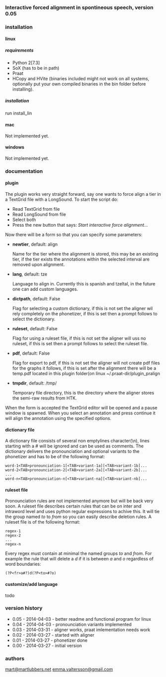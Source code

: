 ### Interactive forced alignment in spontineous speech, version 0.05

### installation
#### linux
##### requirements
- Python 2[7.3]
- SoX (has to be in path)
- Praat
- HCopy and HVite (binaries included might not work on all systems, optionally
  put your own compiled binaries in the bin folder before installing).

##### installation
run install\_lin

#### mac
Not implemented yet.

#### windows
Not implemented yet.

### documentation
#### plugin
The plugin works very straight forward, say one wants to force align a tier in
a TextGrid file with a LongSound. To start the script do:
- Read TextGrid from file
- Read LongSound from file
- Select both
- Press the new button that says: *Start interactive force alignment...*

Now there will be a form so that you can specify some parameters:
* **newtier**, default: align

	Name for the tier where the alignment is stored, this may be an existing
	tier, if the tier exists the annotations within the selected interval are
	removed upon alignment.
* **lang**, default: tze

	Language to align in. Currently this is spanish and tzeltal, in the future
	one can add custom languages.
* **dictpath**, default: False

	Flag for selecting a custom dictionary, if this is not set the aligner wil
	rely completely on the phonetizer, if this is set then a prompt follows to
	select the dictionary.
* **ruleset**, default: False

	Flag for using a ruleset file, if this is not set the aligner will uss no
	ruleset, if this is set then a prompt follows to select the ruleset file.
* **pdf**, default: False

	Flag for export to pdf, if this is not set the aligner will not create pdf
	files for the graphs it follows, if this is set after the alignment there
	will be a temp.pdf located in this plugin folder(on linux
	~/.praat-dir/plugin_pralign
* **tmpdir**, default: /tmp/

	Temporary file directory, this is the directory where the aligner stores
	the semi-raw results from HTK.

When the form is accepted the TextGrid editor will be opened and a pause
window is spawned. When you select an annotation and press continue it will
align the annotation using the specified options.

#### dictionary file
A dictionary file consists of several non emptylines character(\\n), lines
starting with a # will be ignored and can be used as comments. The dictionary
delivers the pronounciation and optional variants to the phonetizer and has to
be of the following format:
```
word-1<TAB>pronounciation-1[<TAB>variant-1a][<TAB>variant-1b]...
word-2<TAB>pronounciation-2[<TAB>variant-2a][<TAB>variant-2b]...
...
word-n<TAB>pronounciation-n[<TAB>variant-na][<TAB>variant-nb]...
```

#### ruleset file
Pronounciation rules are not implemented anymore but will be back very soon. A
ruleset file describes certain rules that can be on inter and intraword level
and uses python regular expressions to achive this. It will tie the group named
*to* to *from* so you can easily describe deletion rules. A ruleset file is of
the following format:
```
regex-1
regex-2
...
regex-n
```

Every regex must contain at minimal the named groups *to* and *from*.
For example the rule that will delete a *d* if it is between *a* and *o*
regardless of word boundaries:
```
(?P<fr>a#?)d(?P<to>#?o)
```

#### customize/add language
todo

### version history
* 0.05 - 2014-04-03 - better readme and functional program for linux
* 0.04 - 2014-04-03 - pronounciation variants implemented
* 0.03 - 2014-03-31 - aligner works, praat imlementation needs work
* 0.02 - 2014-03-27 - started with aligner
* 0.01 - 2014-03-27 - phonetizer done
* 0.00 - 2014-03-27 - initial version

### authors
mart@martlubbers.net
emma.valtersson@gmail.com
